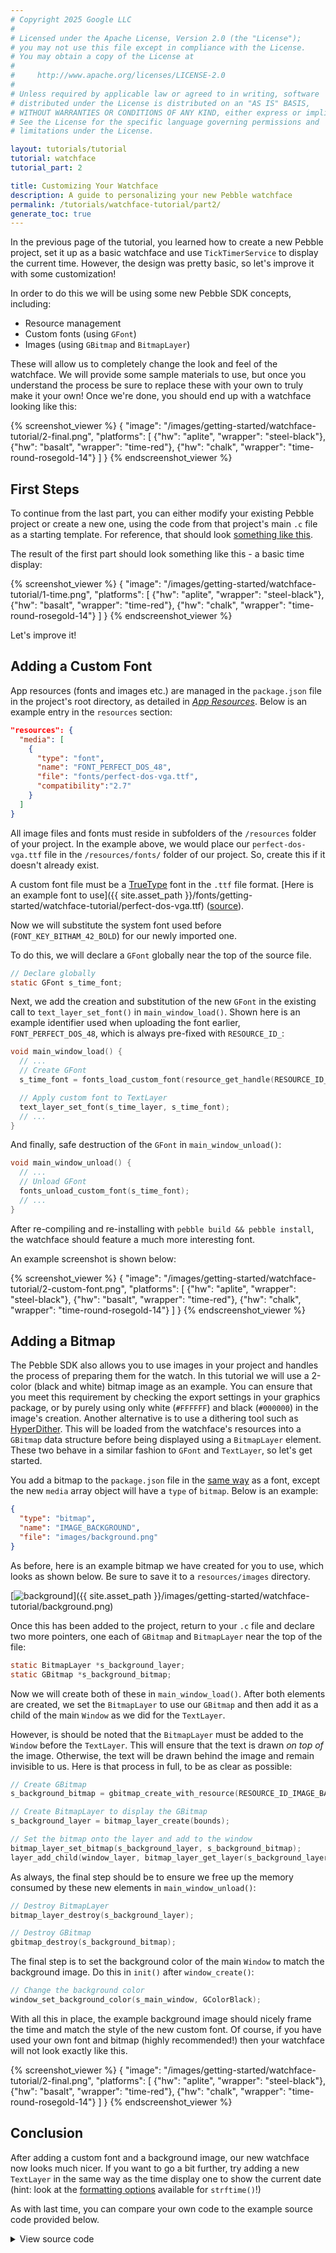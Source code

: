 ```yaml
---
# Copyright 2025 Google LLC
#
# Licensed under the Apache License, Version 2.0 (the "License");
# you may not use this file except in compliance with the License.
# You may obtain a copy of the License at
#
#     http://www.apache.org/licenses/LICENSE-2.0
#
# Unless required by applicable law or agreed to in writing, software
# distributed under the License is distributed on an "AS IS" BASIS,
# WITHOUT WARRANTIES OR CONDITIONS OF ANY KIND, either express or implied.
# See the License for the specific language governing permissions and
# limitations under the License.

layout: tutorials/tutorial
tutorial: watchface
tutorial_part: 2

title: Customizing Your Watchface
description: A guide to personalizing your new Pebble watchface
permalink: /tutorials/watchface-tutorial/part2/
generate_toc: true
---
```


In the previous page of the tutorial, you learned how to create a new Pebble
project, set it up as a basic watchface and use ``TickTimerService`` to display
the current time. However, the design was pretty basic, so let's improve it with
some customization!

In order to do this we will be using some new Pebble SDK concepts, including:

- Resource management
- Custom fonts (using ``GFont``)
- Images (using ``GBitmap`` and ``BitmapLayer``)

These will allow us to completely change the look and feel of the watchface. We
will provide some sample materials to use, but once you understand the process
be sure to replace these with your own to truly make it your own! Once we're
done, you should end up with a watchface looking like this:

{% screenshot_viewer %}
{
  "image": "/images/getting-started/watchface-tutorial/2-final.png",
  "platforms": [
    {"hw": "aplite", "wrapper": "steel-black"},
    {"hw": "basalt", "wrapper": "time-red"},
    {"hw": "chalk", "wrapper": "time-round-rosegold-14"}
  ]
}
{% endscreenshot_viewer %}

## First Steps

To continue from the last part, you can either modify your existing Pebble
project or create a new one, using the code from that project's main `.c` file
as a starting template. For reference, that should look
[something like this](https://gist.github.com/pebble-gists/9b9d50b990d742a3ae34).

The result of the first part should look something like this - a basic time
display:

{% screenshot_viewer %}
{
  "image": "/images/getting-started/watchface-tutorial/1-time.png",
  "platforms": [
    {"hw": "aplite", "wrapper": "steel-black"},
    {"hw": "basalt", "wrapper": "time-red"},
    {"hw": "chalk", "wrapper": "time-round-rosegold-14"}
  ]
}
{% endscreenshot_viewer %}

Let's improve it!

## Adding a Custom Font

App resources (fonts and images etc.) are managed in the `package.json`
file in the project's root directory, as detailed in
[*App Resources*](/guides/app-resources/). Below is an  example entry in the
`resources` section:

```json
"resources": {
  "media": [
    {
      "type": "font",
      "name": "FONT_PERFECT_DOS_48",
      "file": "fonts/perfect-dos-vga.ttf",
      "compatibility":"2.7"
    }
  ]
}
```

All image files and fonts must reside in subfolders of the `/resources` folder
of your project. In the example above, we would place our `perfect-dos-vga.ttf`
file in the `/resources/fonts/` folder of our project. So, create this if it
doesn't already exist. 

A custom font file must be a
[TrueType](http://en.wikipedia.org/wiki/TrueType) font in the `.ttf` file format.
[Here is an example font to use]({{ site.asset_path }}/fonts/getting-started/watchface-tutorial/perfect-dos-vga.ttf)
([source](http://www.dafont.com/perfect-dos-vga-437.font)).

Now we will substitute the system font used before (`FONT_KEY_BITHAM_42_BOLD`)
for our newly imported one.

To do this, we will declare a ``GFont`` globally near the top of the source
file.

```c
// Declare globally
static GFont s_time_font;
```

Next, we add the creation and substitution of the new ``GFont`` in the existing
call to ``text_layer_set_font()`` in `main_window_load()`. Shown here is an
example identifier used when uploading the font earlier, `FONT_PERFECT_DOS_48`,
which is always pre-fixed with `RESOURCE_ID_`:

```c
void main_window_load() {
  // ...
  // Create GFont
  s_time_font = fonts_load_custom_font(resource_get_handle(RESOURCE_ID_FONT_PERFECT_DOS_48));

  // Apply custom font to TextLayer
  text_layer_set_font(s_time_layer, s_time_font);
  // ...
}
```

And finally, safe destruction of the ``GFont`` in `main_window_unload()`:

```c
void main_window_unload() {
  // ...
  // Unload GFont
  fonts_unload_custom_font(s_time_font);
  // ...
}
```

After re-compiling and re-installing with `pebble build && pebble install`,
the watchface should feature a much more interesting font.

An example screenshot is shown below:

{% screenshot_viewer %}
{
  "image": "/images/getting-started/watchface-tutorial/2-custom-font.png",
  "platforms": [
    {"hw": "aplite", "wrapper": "steel-black"},
    {"hw": "basalt", "wrapper": "time-red"},
    {"hw": "chalk", "wrapper": "time-round-rosegold-14"}
  ]
}
{% endscreenshot_viewer %}


## Adding a Bitmap

The Pebble SDK also allows you to use images in your project and handles the
process of preparing them for the watch. In this tutorial we will use a 2-color
(black and white) bitmap image as an example. You can ensure that you meet this
requirement by checking the export settings in your graphics package, or by
purely using only white (`#FFFFFF`) and black (`#000000`) in the image's
creation. Another alternative is to use a dithering tool such as
[HyperDither](http://2002-2010.tinrocket.com/software/hyperdither/index.html).
This will be loaded from the watchface's resources into a ``GBitmap`` data
structure before being displayed using a ``BitmapLayer`` element. These two
behave in a similar fashion to ``GFont`` and ``TextLayer``, so let's get
started.

You add a bitmap to the `package.json` file in the
[same way](/guides/app-resources/fonts) as a font, except the new `media` array
object will have a `type` of `bitmap`. Below is an example:

```json
{
  "type": "bitmap",
  "name": "IMAGE_BACKGROUND",
  "file": "images/background.png"
}
```

As before, here is an example bitmap we have created for you to use, which looks
as shown below. Be sure to save it to a `resources/images` directory.

[![background](/images/getting-started/watchface-tutorial/background.png "background")]({{ site.asset_path }}/images/getting-started/watchface-tutorial/background.png)

Once this has been added to the project, return to your `.c` file and declare
two more pointers, one each of ``GBitmap`` and ``BitmapLayer`` near the top of
the file:

```c
static BitmapLayer *s_background_layer;
static GBitmap *s_background_bitmap;
```

Now we will create both of these in `main_window_load()`. After both elements
are created, we set the ``BitmapLayer`` to use our ``GBitmap`` and then add it
as a child of the main ``Window`` as we did for the ``TextLayer``.

However, is should be noted that the ``BitmapLayer`` must be added to the
``Window`` before the ``TextLayer``. This will ensure that the text is drawn *on
top of* the image. Otherwise, the text will be drawn behind the image and remain
invisible to us. Here is that process in full, to be as clear as possible:

```c
// Create GBitmap
s_background_bitmap = gbitmap_create_with_resource(RESOURCE_ID_IMAGE_BACKGROUND);

// Create BitmapLayer to display the GBitmap
s_background_layer = bitmap_layer_create(bounds);

// Set the bitmap onto the layer and add to the window
bitmap_layer_set_bitmap(s_background_layer, s_background_bitmap);
layer_add_child(window_layer, bitmap_layer_get_layer(s_background_layer));
```

As always, the final step should be to ensure we free up the memory consumed by
these new elements in `main_window_unload()`:

```c
// Destroy BitmapLayer
bitmap_layer_destroy(s_background_layer);

// Destroy GBitmap
gbitmap_destroy(s_background_bitmap);
```

The final step is to set the background color of the main ``Window`` to match
the background image. Do this in `init()` after `window_create()`:

```c
// Change the background color
window_set_background_color(s_main_window, GColorBlack);
```

With all this in place, the example background image should nicely frame the
time and match the style of the new custom font. Of course, if you have used
your own font and bitmap (highly recommended!) then your watchface will not look
exactly like this.

{% screenshot_viewer %}
{
  "image": "/images/getting-started/watchface-tutorial/2-final.png",
  "platforms": [
    {"hw": "aplite", "wrapper": "steel-black"},
    {"hw": "basalt", "wrapper": "time-red"},
    {"hw": "chalk", "wrapper": "time-round-rosegold-14"}
  ]
}
{% endscreenshot_viewer %}


## Conclusion

After adding a custom font and a background image, our new watchface now looks
much nicer. If you want to go a bit further, try adding a new ``TextLayer`` in
the same way as the time display one to show the current date (hint: look at the
[formatting options](http://www.cplusplus.com/reference/ctime/strftime/)
available for `strftime()`!)

As with last time, you can compare your own code to the example source code
provided below.

<details>
<summary>View source code</summary>
{% markdown %}
```c
#include <pebble.h>

static Window *s_main_window;
static TextLayer *s_time_layer;
static BitmapLayer *s_background_layer;

static GFont s_time_font;
static GBitmap *s_background_bitmap;

static void update_time() {
  // Get a tm structure
  time_t temp = time(NULL);
  struct tm *tick_time = localtime(&temp);

  // Write the current hours and minutes into a buffer
  static char s_buffer[8];
  strftime(s_buffer, sizeof(s_buffer), clock_is_24h_style() ?
                                          "%H:%M" : "%I:%M", tick_time);

  // Display this time on the TextLayer
  text_layer_set_text(s_time_layer, s_buffer);
}

static void main_window_load(Window *window) {
  // Get information about the Window
  Layer *window_layer = window_get_root_layer(window);
  GRect bounds = layer_get_bounds(window_layer);

  // Create GBitmap
  s_background_bitmap = gbitmap_create_with_resource(RESOURCE_ID_IMAGE_BACKGROUND);

  // Create BitmapLayer to display the GBitmap
  s_background_layer = bitmap_layer_create(bounds);

  // Set the bitmap onto the layer and add to the window
  bitmap_layer_set_bitmap(s_background_layer, s_background_bitmap);
  layer_add_child(window_layer, bitmap_layer_get_layer(s_background_layer));

  // Create GFont
  s_time_font = fonts_load_custom_font(resource_get_handle(RESOURCE_ID_FONT_PERFECT_DOS_48));

  // Create the TextLayer with specific bounds
  s_time_layer = text_layer_create(
      GRect(0, PBL_IF_ROUND_ELSE(58, 52), bounds.size.w, 50));

  // Improve the layout to be more like a watchface
  text_layer_set_background_color(s_time_layer, GColorClear);
  text_layer_set_text_color(s_time_layer, GColorBlack);
  text_layer_set_text(s_time_layer, "00:00");
  text_layer_set_font(s_time_layer, fonts_get_system_font(FONT_KEY_BITHAM_42_BOLD));
  text_layer_set_text_alignment(s_time_layer, GTextAlignmentCenter);

  // Apply custom font to TextLayer
  text_layer_set_font(s_time_layer, s_time_font);

  // Add it as a child layer to the Window's root layer
  layer_add_child(window_layer, text_layer_get_layer(s_time_layer));
}

static void main_window_unload(Window *window) {
  // Destroy TextLayer
  text_layer_destroy(s_time_layer);

  // Unload GFont
  fonts_unload_custom_font(s_time_font);

  // Destroy BitmapLayer
  bitmap_layer_destroy(s_background_layer);

  // Destroy GBitmap
  gbitmap_destroy(s_background_bitmap);
}

static void tick_handler(struct tm *tick_time, TimeUnits units_changed) {
  update_time();
}

static void init() {
  // Create main Window element and assign to pointer
  s_main_window = window_create();

  // Change the background color
  window_set_background_color(s_main_window, GColorBlack);

  // Set handlers to manage the elements inside the Window
  window_set_window_handlers(s_main_window, (WindowHandlers) {
    .load = main_window_load,
    .unload = main_window_unload
  });

  // Show the Window on the watch, with animated=true
  window_stack_push(s_main_window, true);

  // Register with TickTimerService
  tick_timer_service_subscribe(MINUTE_UNIT, tick_handler);

  // Make sure the time is displayed from the start
  update_time();
}

static void deinit() {
  // Destroy Window
  window_destroy(s_main_window);
}

int main(void) {
  init();
  app_event_loop();
  deinit();
}
```
{% endmarkdown %}
</details>


## What's Next?

The next section of the tutorial will introduce PebbleKit JS for adding
web-based content to your watchface.

[Go to Part 3 &rarr; >{wide,bg-dark-red,fg-white}](/tutorials/watchface-tutorial/part3/)

